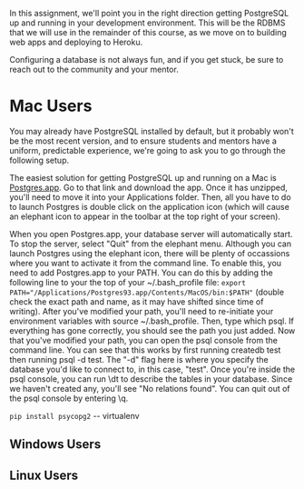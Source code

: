 <!-- 
name: PostgreSQL Setup
author: Benjamin White
type: content
time: 60 minutes
 -->

In this assignment, we'll point you in the right direction getting PostgreSQL up and running in your development environment. This will be the RDBMS that we will use in the remainder of this course, as we move on to building web apps and deploying to Heroku. 

Configuring a database is not always fun, and if you get stuck, be sure to reach out to the community and your mentor.

# Mac Users

You may already have PostgreSQL installed by default, but it probably won't be the most recent version, and to ensure students and mentors have a uniform, predictable experience, we're going to ask you to go through the following setup.

The easiest solution for getting PostgreSQL up and running on a Mac is [Postgres.app](http://postgresapp.com/). Go to that link and download the app. Once it has unzipped, you'll need to move it into your Applications folder. Then, all you have to do to launch Postgres is double click on the application icon (which will cause an elephant icon to appear in the toolbar at the top right of your screen). 

When you open Postgres.app, your database server will automatically start. To stop the server, select "Quit" from the elephant menu. Although you can launch Postgres using the elephant icon, there will be plenty of occassions where you want to activate it from the command line. To enable this, you need to add Postgres.app to your PATH. You can do this by adding the following line to your the top of your ~/.bash_profile file: `export PATH="/Applications/Postgres93.app/Contents/MacOS/bin:$PATH"` (double check the exact path and name, as it may have shifted since time of writing). After you've modified your path, you'll need to re-initiate your environment variables with source ~/.bash_profile. Then, type which psql. If everything has gone correctly, you should see the path you just added.
Now that you've modified your path, you can open the psql console from the command line. You can see that this works by first running createdb test then running psql -d test. The "-d" flag here is where you specify the database you'd like to connect to, in this case, "test". Once you're inside the psql console, you can run \dt to describe the tables in your database. Since we haven't created any, you'll see "No relations found". You can quit out of the psql console by entering \q.

`pip install psycopg2` -- virtualenv

## Windows Users

## Linux Users